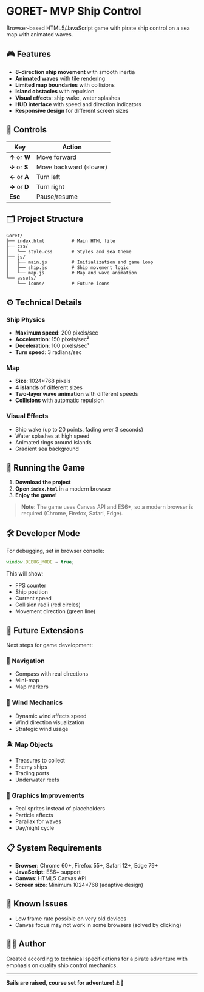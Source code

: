 # GORET- MVP Ship Control

Browser-based HTML5/JavaScript game with pirate ship control on a sea map with animated waves.

## 🎮 Features

- **8-direction ship movement** with smooth inertia
- **Animated waves** with tile rendering
- **Limited map boundaries** with collisions
- **Island obstacles** with repulsion
- **Visual effects**: ship wake, water splashes
- **HUD interface** with speed and direction indicators
- **Responsive design** for different screen sizes

## 🎯 Controls

| Key | Action |
|---------|-----|
| **↑** or **W** | Move forward |
| **↓** or **S** | Move backward (slower) |
| **←** or **A** | Turn left |
| **→** or **D** | Turn right |
| **Esc** | Pause/resume |

## 🗂️ Project Structure

```
Goret/
├── index.html          # Main HTML file
├── css/
│   └── style.css       # Styles and sea theme
├── js/
│   ├── main.js         # Initialization and game loop
│   ├── ship.js         # Ship movement logic
│   └── map.js          # Map and wave animation
└── assets/
    └── icons/          # Future icons
```

## ⚙️ Technical Details

### Ship Physics
- **Maximum speed**: 200 pixels/sec
- **Acceleration**: 150 pixels/sec²
- **Deceleration**: 100 pixels/sec²
- **Turn speed**: 3 radians/sec

### Map
- **Size**: 1024×768 pixels
- **4 islands** of different sizes
- **Two-layer wave animation** with different speeds
- **Collisions** with automatic repulsion

### Visual Effects
- Ship wake (up to 20 points, fading over 3 seconds)
- Water splashes at high speed
- Animated rings around islands
- Gradient sea background

## 🚀 Running the Game

1. **Download the project**
2. **Open `index.html`** in a modern browser
3. **Enjoy the game!**

> **Note**: The game uses Canvas API and ES6+, so a modern browser is required (Chrome, Firefox, Safari, Edge).

## 🛠️ Developer Mode

For debugging, set in browser console:
```javascript
window.DEBUG_MODE = true;
```

This will show:
- FPS counter
- Ship position
- Current speed
- Collision radii (red circles)
- Movement direction (green line)

## 🔮 Future Extensions

Next steps for game development:

### 🧭 Navigation
- Compass with real directions
- Mini-map
- Map markers

### 🌊 Wind Mechanics
- Dynamic wind affects speed
- Wind direction visualization
- Strategic wind usage

### 🏝️ Map Objects
- Treasures to collect
- Enemy ships
- Trading ports
- Underwater reefs

### 🎨 Graphics Improvements
- Real sprites instead of placeholders
- Particle effects
- Parallax for waves
- Day/night cycle

## 📋 System Requirements

- **Browser**: Chrome 60+, Firefox 55+, Safari 12+, Edge 79+
- **JavaScript**: ES6+ support
- **Canvas**: HTML5 Canvas API
- **Screen size**: Minimum 1024×768 (adaptive design)

## 🐛 Known Issues

- Low frame rate possible on very old devices
- Canvas focus may not work in some browsers (solved by clicking)

## 👨‍💻 Author

Created according to technical specifications for a pirate adventure with emphasis on quality ship control mechanics.

---

**Sails are raised, course set for adventure! ⚓🌊** 